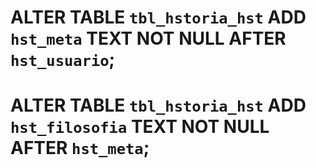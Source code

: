 # ALTER TABLE `tbl_hstoria_hst` ADD `hst_meta` TEXT NOT NULL AFTER `hst_usuario`;

# ALTER TABLE `tbl_hstoria_hst` ADD `hst_filosofia` TEXT NOT NULL AFTER `hst_meta`;
